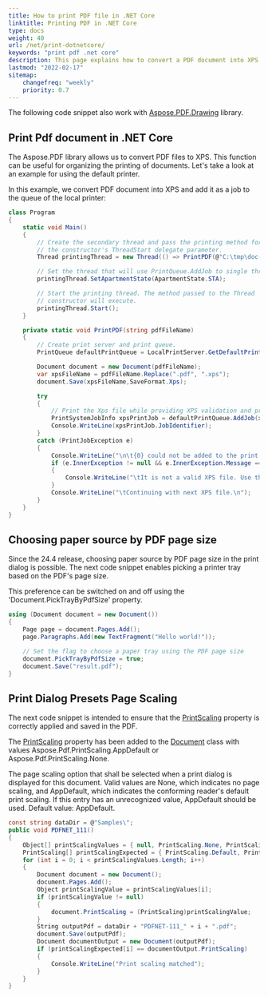 ```yaml
---
title: How to print PDF file in .NET Core
linktitle: Printing PDF in .NET Core
type: docs
weight: 40
url: /net/print-dotnetcore/
keywords: "print pdf .net core"
description: This page explains how to convert a PDF document into XPS in .NET Core and add it as a job to the queue of the local printer.
lastmod: "2022-02-17"
sitemap:
    changefreq: "weekly"
    priority: 0.7
---
```

<script type="application/ld+json">
{
    "@context": "https://schema.org",
    "@type": "TechArticle",
    "headline": "How to print PDF file in .NET Core",
    "alternativeHeadline": "Print PDF file in .NET Core",
    "author": {
        "@type": "Person",
        "name":"Anastasiia Holub",
        "givenName": "Anastasiia",
        "familyName": "Holub",
        "url":"https://www.linkedin.com/in/anastasiia-holub-750430225/"
    },
    "genre": "pdf document generation",
    "keywords": "pdf, c#, pdf in .NET Core",
    "wordcount": "302",
    "proficiencyLevel":"Beginner",
    "publisher": {
        "@type": "Organization",
        "name": "Aspose.PDF Doc Team",
        "url": "https://products.aspose.com/pdf",
        "logo": "https://www.aspose.cloud/templates/aspose/img/products/pdf/aspose_pdf-for-net.svg",
        "alternateName": "Aspose",
        "sameAs": [
            "https://facebook.com/aspose.pdf/",
            "https://twitter.com/asposepdf",
            "https://www.youtube.com/channel/UCmV9sEg_QWYPi6BJJs7ELOg/featured",
            "https://www.linkedin.com/company/aspose",
            "https://stackoverflow.com/questions/tagged/aspose",
            "https://aspose.quora.com/",
            "https://aspose.github.io/"
        ],
        "contactPoint": [
            {
                "@type": "ContactPoint",
                "telephone": "+1 903 306 1676",
                "contactType": "sales",
                "areaServed": "US",
                "availableLanguage": "en"
            },
            {
                "@type": "ContactPoint",
                "telephone": "+44 141 628 8900",
                "contactType": "sales",
                "areaServed": "GB",
                "availableLanguage": "en"
            },
            {
                "@type": "ContactPoint",
                "telephone": "+61 2 8006 6987",
                "contactType": "sales",
                "areaServed": "AU",
                "availableLanguage": "en"
            }
        ]
    },
    "url": "/net/print-dotnetcore/",
    "mainEntityOfPage": {
        "@type": "WebPage",
        "@id": "/net/print-dotnetcore/"
    },
    "dateModified": "2022-02-04",
    "description": "This page explains how to convert a PDF document into XPS and add it as a job to the queue of the local printer."
}
</script>

The following code snippet also work with [Aspose.PDF.Drawing](/pdf/net/drawing/) library.

## **Print Pdf document in .NET Core**

The Aspose.PDF library allows us to convert PDF files to XPS. This function can be useful for organizing the printing of documents. Let's take a look at an example for using the default printer.

In this example, we convert PDF document into XPS and add it as a job to the queue of the local printer:

```csharp
class Program
{
    static void Main()
    {
        // Create the secondary thread and pass the printing method for
        // the constructor's ThreadStart delegate parameter.
        Thread printingThread = new Thread(() => PrintPDF(@"C:\tmp\doc-pdf.pdf"));

        // Set the thread that will use PrintQueue.AddJob to single threading.
        printingThread.SetApartmentState(ApartmentState.STA);

        // Start the printing thread. The method passed to the Thread
        // constructor will execute.
        printingThread.Start();
    }

    private static void PrintPDF(string pdfFileName)
    {
        // Create print server and print queue.
        PrintQueue defaultPrintQueue = LocalPrintServer.GetDefaultPrintQueue();

        Document document = new Document(pdfFileName);
        var xpsFileName = pdfFileName.Replace(".pdf", ".xps");
        document.Save(xpsFileName,SaveFormat.Xps);

        try
        {
            // Print the Xps file while providing XPS validation and progress notifications.
            PrintSystemJobInfo xpsPrintJob = defaultPrintQueue.AddJob(xpsFileName, xpsFileName, false);
            Console.WriteLine(xpsPrintJob.JobIdentifier);
        }
        catch (PrintJobException e)
        {
            Console.WriteLine("\n\t{0} could not be added to the print queue.", pdfFileName);
            if (e.InnerException != null && e.InnerException.Message == "File contains corrupted data.")
            {
                Console.WriteLine("\tIt is not a valid XPS file. Use the isXPS Conformance Tool to debug it.");
            }
            Console.WriteLine("\tContinuing with next XPS file.\n");
        }
    }
}
```

## Choosing paper source by PDF page size
 
Since the 24.4 release, choosing paper source by PDF page size in the print dialog is possible. The next code snippet enables picking a printer tray based on the PDF's page size.

This preference can be switched on and off using the 'Document.PickTrayByPdfSize' property.

```cs
using (Document document = new Document())
{
    Page page = document.Pages.Add();
    page.Paragraphs.Add(new TextFragment("Hello world!"));

    // Set the flag to choose a paper tray using the PDF page size
    document.PickTrayByPdfSize = true;
    document.Save("result.pdf");
}
```

## Print Dialog Presets Page Scaling

The next code snippet is intended to ensure that the [PrintScaling](https://reference.aspose.com/pdf/net/aspose.pdf/document/printscaling/) property is correctly applied and saved in the PDF.

The [PrintScaling](https://reference.aspose.com/pdf/net/aspose.pdf/document/printscaling/) property has been added to the [Document](https://reference.aspose.com/pdf/net/aspose.pdf/document/) class with values ​​Aspose.Pdf.PrintScaling.AppDefault or Aspose.Pdf.PrintScaling.None.

The page scaling option that shall be selected when a print dialog is displayed for this document. Valid values are None, which indicates no page scaling, and AppDefault, which indicates the conforming reader's default print scaling. If this entry has an unrecognized value, AppDefault should be used. Default value: AppDefault.

```cs
const string dataDir = @"Samples\"; 
public void PDFNET_111()
{
    Object[] printScalingValues = { null, PrintScaling.None, PrintScaling.Default };
    PrintScaling[] printScalingExpected = { PrintScaling.Default, PrintScaling.None, PrintScaling.Default };
    for (int i = 0; i < printScalingValues.Length; i++)
    {
        Document document = new Document();
        document.Pages.Add();
        Object printScalingValue = printScalingValues[i];
        if (printScalingValue != null)
        {
            document.PrintScaling = (PrintScaling)printScalingValue;
        }
        String outputPdf = dataDir + "PDFNET-111_" + i + ".pdf";
        document.Save(outputPdf);
        Document documentOutput = new Document(outputPdf);
        if (printScalingExpected[i] == documentOutput.PrintScaling) 
        {
            Console.WriteLine("Print scaling matched");
        }
    }
}
```

<script type="application/ld+json">
{
    "@context": "http://schema.org",
    "@type": "SoftwareApplication",
    "name": "Aspose.PDF for .NET Library",
    "image": "https://www.aspose.cloud/templates/aspose/img/products/pdf/aspose_pdf-for-net.svg",
    "url": "https://www.aspose.com/",
    "publisher": {
        "@type": "Organization",
        "name": "Aspose.PDF",
        "url": "https://products.aspose.com/pdf",
        "logo": "https://www.aspose.cloud/templates/aspose/img/products/pdf/aspose_pdf-for-net.svg",
        "alternateName": "Aspose",
        "sameAs": [
            "https://facebook.com/aspose.pdf/",
            "https://twitter.com/asposepdf",
            "https://www.youtube.com/channel/UCmV9sEg_QWYPi6BJJs7ELOg/featured",
            "https://www.linkedin.com/company/aspose",
            "https://stackoverflow.com/questions/tagged/aspose",
            "https://aspose.quora.com/",
            "https://aspose.github.io/"
        ],
        "contactPoint": [
            {
                "@type": "ContactPoint",
                "telephone": "+1 903 306 1676",
                "contactType": "sales",
                "areaServed": "US",
                "availableLanguage": "en"
            },
            {
                "@type": "ContactPoint",
                "telephone": "+44 141 628 8900",
                "contactType": "sales",
                "areaServed": "GB",
                "availableLanguage": "en"
            },
            {
                "@type": "ContactPoint",
                "telephone": "+61 2 8006 6987",
                "contactType": "sales",
                "areaServed": "AU",
                "availableLanguage": "en"
            }
        ]
    },
    "offers": {
        "@type": "Offer",
        "price": "1199",
        "priceCurrency": "USD"
    },
    "applicationCategory": "PDF Manipulation Library for .NET",
    "downloadUrl": "https://www.nuget.org/packages/Aspose.PDF/",
    "operatingSystem": "Windows, MacOS, Linux",
    "screenshot": "https://docs.aspose.com/pdf/net/create-pdf-document/screenshot.png",
    "softwareVersion": "2022.1",
    "aggregateRating": {
        "@type": "AggregateRating",
        "ratingValue": "5",
        "ratingCount": "16"
    }
}
</script>
